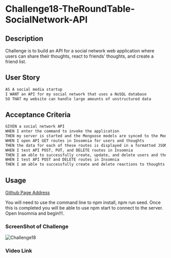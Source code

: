 # Challenge18-TheRoundTable-SocialNetwork-API

## Description
Challenge is to build an API for a social network web application where users can share their thoughts, react to friends’ thoughts, and create a friend list.


## User Story

```md
AS A social media startup
I WANT an API for my social network that uses a NoSQL database
SO THAT my website can handle large amounts of unstructured data
```

## Acceptance Criteria

```md
GIVEN a social network API
WHEN I enter the command to invoke the application
THEN my server is started and the Mongoose models are synced to the MongoDB database
WHEN I open API GET routes in Insomnia for users and thoughts
THEN the data for each of these routes is displayed in a formatted JSON
WHEN I test API POST, PUT, and DELETE routes in Insomnia
THEN I am able to successfully create, update, and delete users and thoughts in my database
WHEN I test API POST and DELETE routes in Insomnia
THEN I am able to successfully create and delete reactions to thoughts and add and remove friends to a user’s friend list
```

## Usage
[Github Page Address](https://github.com/TonyWorldChanger/Challenge18-TheRoundTable-SocialNetwork-API)

You will need to use the command line to npm install, npm run seed. Once this is completed you will be able to use npm start to connect to the server. Open Insomnia and begin!!!.

### ScreenShot of Challenge
![Challenge18]()


### Video Link